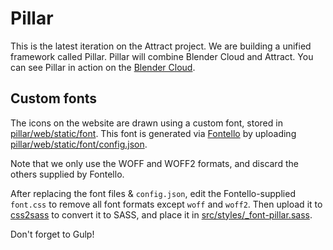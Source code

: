 Pillar
======

This is the latest iteration on the Attract project. We are building a unified
framework called Pillar. Pillar will combine Blender Cloud and Attract. You
can see Pillar in action on the [Blender Cloud](https://cloud.bender.org).

## Custom fonts

The icons on the website are drawn using a custom font, stored in
[pillar/web/static/font](pillar/web/static/font).
This font is generated via [Fontello](http://fontello.com/) by uploading
[pillar/web/static/font/config.json](pillar/web/static/font/config.json).

Note that we only use the WOFF and WOFF2 formats, and discard the others
supplied by Fontello.

After replacing the font files & `config.json`, edit the Fontello-supplied
`font.css` to remove all font formats except `woff` and `woff2`. Then upload
it to [css2sass](http://css2sass.herokuapp.com/) to convert it to SASS, and
place it in [src/styles/_font-pillar.sass](src/styles/_font-pillar.sass).

Don't forget to Gulp!

